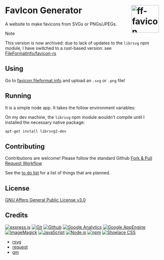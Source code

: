 # FavIcon Generator [<img alt="ff-favicon Logo" src="https://favicon.fileformat.info/favicon.svg" height="90" align="right">](https://favicon.fileformat.info/)

A website to make favicons from SVGs or PNGs/JPEGs.

> [!NOTE]  
> This version is now archived: due to lack of updates to the `librsvg` npm module, I have switched to a rust-based version: see [FileFormatInfo/favicon-rs](https://github.com/FileFormatInfo/favicon-rs)

## Using

Go to [favicon.fileformat.info](https://favicon.fileformat.info/) and upload an `.svg` or `.png` file!

## Running

It is a simple node app.  It takes the follow environment variables:

On my dev machine, the `librsvg` npm module wouldn't compile until I installed the necessary native package:
```bash
apt-get install librsvg2-dev
```

## Contributing

Contributions are welcome!  Please follow the standard Github [Fork & Pull Request Workflow](https://gist.github.com/Chaser324/ce0505fbed06b947d962)

See the [to do list](TODO.md) for a list of things that are planned.

## License

[GNU Affero General Public License v3.0](LICENSE.txt)

## Credits

[![express.js](https://www.vectorlogo.zone/logos/expressjs/expressjs-ar21.svg)](https://expressjs.com/ "Web Framework")
[![Git](https://www.vectorlogo.zone/logos/git-scm/git-scm-ar21.svg)](https://git-scm.com/ "Version control")
[![Github](https://www.vectorlogo.zone/logos/github/github-ar21.svg)](https://github.com/ "Code hosting")
[![Google Analytics](https://www.vectorlogo.zone/logos/google_analytics/google_analytics-ar21.svg)](https://www.google.com/analytics "Traffic Measurement")
[![Google AppEngine](https://www.vectorlogo.zone/logos/google_appengine/google_appengine-ar21.svg)](https://cloud.google.com/appengine/ "Hosting")
[![ImageMagick](https://www.vectorlogo.zone/logos/imagemagick/imagemagick-ar21.svg)](https://www.imagemagick.org/ "Raster image processing")
[![JavaScript](https://www.vectorlogo.zone/logos/javascript/javascript-ar21.svg)](https://developer.mozilla.org/en-US/docs/Web/JavaScript "Programming Language")
[![Node.js](https://www.vectorlogo.zone/logos/nodejs/nodejs-ar21.svg)](https://nodejs.org/ "Application Server")
[![npm](https://www.vectorlogo.zone/logos/npmjs/npmjs-ar21.svg)](https://www.npmjs.com/ "JS Package Management")
[![Shoelace CSS](https://www.vectorlogo.zone/logos/shoelacestyle/shoelacestyle-ar21.svg)](https://shoelace.style/ "CSS")

 * [rsvg](https://wiki.gnome.org/Projects/LibRsvg)
 * [request](https://github.com/request/request)
 * [gm](https://www.npmjs.com/package/gm)



 
